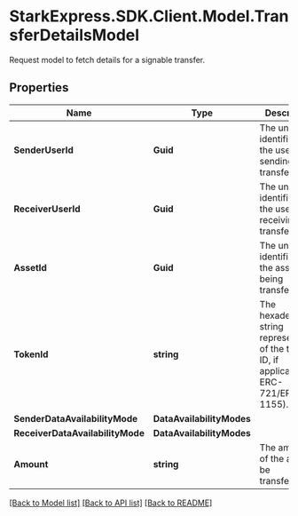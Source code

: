 # StarkExpress.SDK.Client.Model.TransferDetailsModel
Request model to fetch details for a signable transfer.

## Properties

Name | Type | Description | Notes
------------ | ------------- | ------------- | -------------
**SenderUserId** | **Guid** | The unique identifier of the user sending the transfer. | 
**ReceiverUserId** | **Guid** | The unique identifier of the user receiving the transfer. | 
**AssetId** | **Guid** | The unique identifier of the asset being transferred. | 
**TokenId** | **string** | The hexadecimal string representation of the token ID, if applicable (ie. ERC-721/ERC-1155). | [optional] 
**SenderDataAvailabilityMode** | **DataAvailabilityModes** |  | 
**ReceiverDataAvailabilityMode** | **DataAvailabilityModes** |  | 
**Amount** | **string** | The amount of the asset to be transferred. | 

[[Back to Model list]](../README.md#documentation-for-models) [[Back to API list]](../README.md#documentation-for-api-endpoints) [[Back to README]](../README.md)

